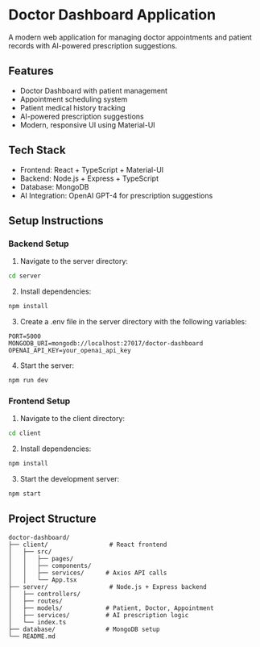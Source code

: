 # Doctor Dashboard Application

A modern web application for managing doctor appointments and patient records with AI-powered prescription suggestions.

## Features

- Doctor Dashboard with patient management
- Appointment scheduling system
- Patient medical history tracking
- AI-powered prescription suggestions
- Modern, responsive UI using Material-UI

## Tech Stack

- Frontend: React + TypeScript + Material-UI
- Backend: Node.js + Express + TypeScript
- Database: MongoDB
- AI Integration: OpenAI GPT-4 for prescription suggestions

## Setup Instructions

### Backend Setup

1. Navigate to the server directory:
```bash
cd server
```

2. Install dependencies:
```bash
npm install
```

3. Create a .env file in the server directory with the following variables:
```
PORT=5000
MONGODB_URI=mongodb://localhost:27017/doctor-dashboard
OPENAI_API_KEY=your_openai_api_key
```

4. Start the server:
```bash
npm run dev
```

### Frontend Setup

1. Navigate to the client directory:
```bash
cd client
```

2. Install dependencies:
```bash
npm install
```

3. Start the development server:
```bash
npm start
```

## Project Structure

```
doctor-dashboard/
├── client/                 # React frontend
│   ├── src/
│   │   ├── pages/
│   │   ├── components/
│   │   ├── services/      # Axios API calls
│   │   └── App.tsx
├── server/                 # Node.js + Express backend
│   ├── controllers/
│   ├── routes/
│   ├── models/            # Patient, Doctor, Appointment
│   ├── services/          # AI prescription logic
│   └── index.ts
├── database/              # MongoDB setup
└── README.md
```
